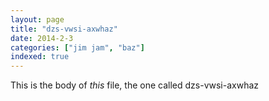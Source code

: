 ```yaml
---
layout: page
title: "dzs-vwsi-axwhaz"
date: 2014-2-3
categories: ["jim jam", "baz"]
indexed: true
---
```

This is the body of _this_ file, the one called dzs-vwsi-axwhaz
